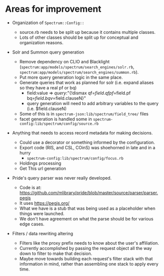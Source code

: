 # Areas for improvement

* Organization of `Spectrum::Config::`
    * source.rb needs to be split up because it contains multiple classes.
    * Lots of other classes should be split up for conceptual and organization reasons.

* Solr and Summon query generation
    * Remove dependency on CLIO and Blacklight (`spectrum:app/models/spectrum/search_engines/solr.rb`, `spectrum:app/models/spectrum/search_engines/summon.rb`). 
    * Put more query generation logic in the same place. 
    * Generate queries that work as planned for solr (i.e. expand aliases so they have a real pf or bq)
        * field:value => _query_:"{!dismax qf=$field.qf pf=$field.pf bq=$field.bq v=$field.clauseN}"
        * query generation will need to add arbitrary variables to the query (i.e. $field.clauseN)
    * Some of this is in `spectrum-json:lib/spectrum/field_tree/` files
    * facet generation is handled some in `spectrum-config:lib/spectrum/config/source.rb`

* Anything that needs to access record metadata for making decisions.
    * Could use a decorator or something informed by the configuration.
    * Export code (RIS, and CSL, COinS) was shoehorned in late and in a hurry
        * `spectrum-config:lib/spectrum/config/focus.rb`
    * Holdings processing
    * Get This url generation

* Pride's query parser was never really developed.
    * Code is at: https://github.com/mlibrary/pride/blob/master/source/parser/parser.pegjs
    * It uses https://pegjs.org/
    * What we have is a stub that was being used as a placeholder when things were launched.
    * We don't have agreement on what the parse should be for various edge cases.

* Filters / data rewriting altering
    * Filters like the proxy prefix needs to know about the user's affiliation.
    * Currently accomplished by passing the request object all the way down to filter to make that decision.
    * Maybe move towards building each request's filter stack with that information in mind, rather than assembling one stack to apply every time.
